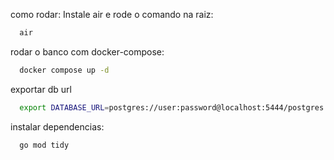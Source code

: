 como rodar: Instale air e rode o comando na raiz:

```bash
  air
```

rodar o banco com docker-compose:

```bash
  docker compose up -d
```

exportar db url

```bash
  export DATABASE_URL=postgres://user:password@localhost:5444/postgres
```

instalar dependencias:

```bash
  go mod tidy
```
